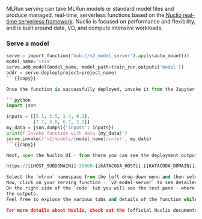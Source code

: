 MLRun serving can take MLRun models or standard model files and produce managed, real-time, serverless functions
based on the [Nuclio real-time serverless framework](https://www.iguazio.com/open-source/nuclio/).
Nuclio is focused on performance and flexibility, and is built around data, I/O, and compute intensive workloads.

### Serve a model

```python
serve = import_function('hub://v2_model_server').apply(auto_mount())
model_name='iris'
serve.add_model(model_name, model_path=train_run.outputs['model'])
addr = serve.deploy(project=project_name)
```{{copy}}

Once the function is successfully deployed, invoke it from the Jupyter notebook:

```python
import json

inputs = [[5.1, 3.5, 1.4, 0.2],
          [7.7, 3.8, 6.7, 2.2]]
my_data = json.dumps({'inputs': inputs})
print(f'Invoke function with data {my_data}')
serve.invoke(f'v2/models/{model_name}/infer', my_data)
```{{copy}}

Next, open the Nuclio UI - from there you can see the deployment output and configuration and invoke the function manually:

https://[[HOST_SUBDOMAIN]]-30060-[[KATACODA_HOST]].[[KATACODA_DOMAIN]]/

Select the `mlrun` namespace from the left drop-down menu and then select your "quick-start" project.
Now, click on your serving function - `v2-model-server` to see detailed information and configuration about the function.
On the right side of the `code` tab you will see the test pane - where you can invoke your function manually and inspect 
the outputs.
Feel free to explose the various tabs and details of the function while you're here.

For more details about Nuclio, check out the [official Nuclio documentation](https://nuclio.io/docs/latest/introduction/)
